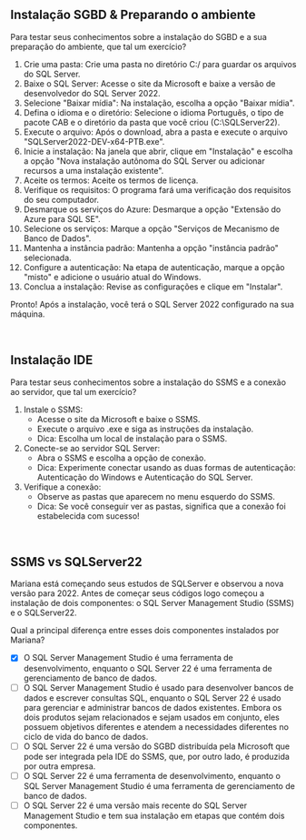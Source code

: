 ## Instalação SGBD & Preparando o ambiente
Para testar seus conhecimentos sobre a instalação do SGBD e a sua preparação do ambiente, que tal um exercício?

1. Crie uma pasta: Crie uma pasta no diretório C:/ para guardar os arquivos do SQL Server.
2. Baixe o SQL Server: Acesse o site da Microsoft e baixe a versão de desenvolvedor do SQL Server 2022.
3. Selecione "Baixar mídia": Na instalação, escolha a opção "Baixar mídia".
4. Defina o idioma e o diretório: Selecione o idioma Português, o tipo de pacote CAB e o diretório da pasta que você criou (C:\SQLServer22).
5. Execute o arquivo: Após o download, abra a pasta e execute o arquivo "SQLServer2022-DEV-x64-PTB.exe".
6. Inicie a instalação: Na janela que abrir, clique em "Instalação" e escolha a opção "Nova instalação autônoma do SQL Server ou adicionar recursos a uma instalação existente".
7. Aceite os termos: Aceite os termos de licença.
8. Verifique os requisitos: O programa fará uma verificação dos requisitos do seu computador.
9. Desmarque os serviços do Azure: Desmarque a opção "Extensão do Azure para SQL SE".
10. Selecione os serviços: Marque a opção "Serviços de Mecanismo de Banco de Dados".
11. Mantenha a instância padrão: Mantenha a opção "instância padrão" selecionada.
12. Configure a autenticação: Na etapa de autenticação, marque a opção "misto" e adicione o usuário atual do Windows.
13. Conclua a instalação: Revise as configurações e clique em "Instalar".

Pronto! Após a instalação, você terá o SQL Server 2022 configurado na sua máquina.

<br>

## Instalação IDE
Para testar seus conhecimentos sobre a instalação do SSMS e a conexão ao servidor, que tal um exercício?

1. Instale o SSMS:
    - Acesse o site da Microsoft e baixe o SSMS.
    - Execute o arquivo .exe e siga as instruções da instalação.
    - Dica: Escolha um local de instalação para o SSMS.
2. Conecte-se ao servidor SQL Server:
    - Abra o SSMS e escolha a opção de conexão.
    - Dica: Experimente conectar usando as duas formas de autenticação: Autenticação do Windows e Autenticação do SQL Server.
3. Verifique a conexão:
    - Observe as pastas que aparecem no menu esquerdo do SSMS.
    - Dica: Se você conseguir ver as pastas, significa que a conexão foi estabelecida com sucesso!

<br>

## SSMS vs SQLServer22
Mariana está começando seus estudos de SQLServer e observou a nova versão para 2022. Antes de começar seus códigos logo começou a instalação de dois componentes: o SQL Server Management Studio (SSMS) e o SQLServer22.

Qual a principal diferença entre esses dois componentes instalados por Mariana?

- [x] O SQL Server Management Studio é uma ferramenta de desenvolvimento, enquanto o SQL Server 22 é uma ferramenta de gerenciamento de banco de dados.
- [ ] O SQL Server Management Studio é usado para desenvolver bancos de dados e escrever consultas SQL, enquanto o SQL Server 22 é usado para gerenciar e administrar bancos de dados existentes. Embora os dois produtos sejam relacionados e sejam usados em conjunto, eles possuem objetivos diferentes e atendem a necessidades diferentes no ciclo de vida do banco de dados.
- [ ] O SQL Server 22 é uma versão do SGBD distribuída pela Microsoft que pode ser integrada pela IDE do SSMS, que, por outro lado, é produzida por outra empresa.
- [ ] O SQL Server 22 é uma ferramenta de desenvolvimento, enquanto o SQL Server Management Studio é uma ferramenta de gerenciamento de banco de dados.
- [ ] O SQL Server 22 é uma versão mais recente do SQL Server Management Studio e tem sua instalação em etapas que contém dois componentes.
